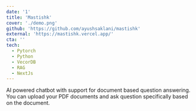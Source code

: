 ```yaml
---
date: '1'
title: 'Mastishk'
cover: './demo.png'
github: 'https://github.com/ayushsaklani/mastishk'
external: 'https://mastishk.vercel.app/'
cta: ''
tech:
  - Pytorch
  - Python
  - VecorDB
  - RAG
  - NextJs
---
```


AI powered chatbot with support for document based question answering. You can upload your PDF documents and ask question specifically based on the document.
